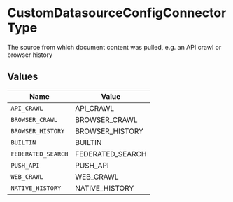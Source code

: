 # CustomDatasourceConfigConnectorType

The source from which document content was pulled, e.g. an API crawl or browser history


## Values

| Name               | Value              |
| ------------------ | ------------------ |
| `API_CRAWL`        | API_CRAWL          |
| `BROWSER_CRAWL`    | BROWSER_CRAWL      |
| `BROWSER_HISTORY`  | BROWSER_HISTORY    |
| `BUILTIN`          | BUILTIN            |
| `FEDERATED_SEARCH` | FEDERATED_SEARCH   |
| `PUSH_API`         | PUSH_API           |
| `WEB_CRAWL`        | WEB_CRAWL          |
| `NATIVE_HISTORY`   | NATIVE_HISTORY     |